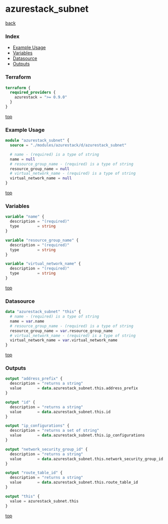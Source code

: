 # azurestack_subnet

[back](../azurestack.md)

### Index

- [Example Usage](#example-usage)
- [Variables](#variables)
- [Datasource](#datasource)
- [Outputs](#outputs)

### Terraform

```terraform
terraform {
  required_providers {
    azurestack = ">= 0.9.0"
  }
}
```

[top](#index)

### Example Usage

```terraform
module "azurestack_subnet" {
  source = "./modules/azurestack/d/azurestack_subnet"

  # name - (required) is a type of string
  name = null
  # resource_group_name - (required) is a type of string
  resource_group_name = null
  # virtual_network_name - (required) is a type of string
  virtual_network_name = null
}
```

[top](#index)

### Variables

```terraform
variable "name" {
  description = "(required)"
  type        = string
}

variable "resource_group_name" {
  description = "(required)"
  type        = string
}

variable "virtual_network_name" {
  description = "(required)"
  type        = string
}
```

[top](#index)

### Datasource

```terraform
data "azurestack_subnet" "this" {
  # name - (required) is a type of string
  name = var.name
  # resource_group_name - (required) is a type of string
  resource_group_name = var.resource_group_name
  # virtual_network_name - (required) is a type of string
  virtual_network_name = var.virtual_network_name
}
```

[top](#index)

### Outputs

```terraform
output "address_prefix" {
  description = "returns a string"
  value       = data.azurestack_subnet.this.address_prefix
}

output "id" {
  description = "returns a string"
  value       = data.azurestack_subnet.this.id
}

output "ip_configurations" {
  description = "returns a set of string"
  value       = data.azurestack_subnet.this.ip_configurations
}

output "network_security_group_id" {
  description = "returns a string"
  value       = data.azurestack_subnet.this.network_security_group_id
}

output "route_table_id" {
  description = "returns a string"
  value       = data.azurestack_subnet.this.route_table_id
}

output "this" {
  value = azurestack_subnet.this
}
```

[top](#index)